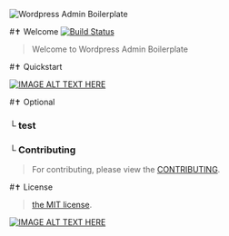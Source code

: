 ![Wordpress Admin Boilerplate](https://raw.githubusercontent.com/nulllogic/16girls/gh-pages/assets/tmp/wp_admin_boilerplate.gif)

#✝ Welcome [![Build Status](https://api.travis-ci.org/nulllogic/16Girls.svg)](https://travis-ci.org/nulllogic/16Girls)

> Welcome to Wordpress Admin Boilerplate

#✝ Quickstart

[![IMAGE ALT TEXT HERE](http://www.sergiuko.com/wp-content/uploads/2012/04/vimeo-preview-627x351.jpg)](https://vimeo.com/83573522)

#✝ Optional

### └  test

### └  Contributing

> For contributing, please view the [CONTRIBUTING](CONTRIBUTING.md).



#✝ License
> [the MIT license](LICENSE).

[![IMAGE ALT TEXT HERE](http://www.nulllogic.net/_tmp/logo.gif)](http://www.nulllogic.net)
